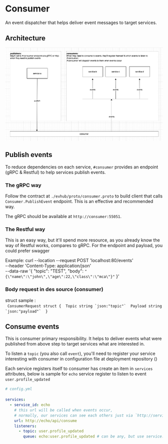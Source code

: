 # Consumer

An event dispatcher that helps deliver event messages to target services.

## Architecture

![architecture](img/architecture.png)

## Publish events

To reduce dependencies on each service, `#consumer` provides an endpoint (gRPC & Restful) to help services publish events.

### The gRPC way

Follow the contract at `./evhub/proto/consumer.proto` to build client that calls `Consumer.PublishEvent` endpoint.
This is an effective and recommended way.

The gRPC should be available at `http://consumer:55051`.

### The Restful way

This is an easy way, but it'll spend more resource, as you already know the way of Restful works, compares to gRPC.
For the endpoint and payload, you could prefer swagger

Example: 
curl --location --request POST 'localhost:80/events' \
--header 'Content-Type: application/json' \
--data-raw '{
  "topic": "TEST",
  "body": ```"{\"name\":\"john\",\"age\":22,\"class\":\"mca\"}"```
}'

### Body request in des source (consumer)
struct sample : 	
	``` 
	ConsumerRequest struct { 
		Topic string `json:"topic"` 
		Payload string `json:"payload"` 
	} 
	```

## Consume events

This is consumer primary responsibility. It helps to deliver events what were published from above step to target services
what are interested in.

To listen a `topic` (you also call `event`), you'll need to register your service interesting with consumer in configuration file
at deployment repository ()

Each service registers itself to consumer has create an item in `services` attributes, below is sample for `echo` service
register to listen to event `user.profile_updated`

```yaml
# config.yml

services:
  - service_id: echo
    # this url will be called when events occur,
    # normally, our services can see each others just via `http://service_name`
    url: http://echo/api/consume
    listeners:
      - topic: user.profile_updated
        queue: echo:user.profile_updated # can be any, but use service:event_name for debugging easily
```
